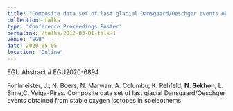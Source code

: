 ```yaml
---
title: "Composite data set of last glacial Dansgaard/Oeschger events obtained from stable oxygen isotopes in speleothems"
collection: talks
type: "Conference Proceedings Poster"
permalink: /talks/2012-03-01-talk-1
venue: "EGU"
date: 2020-05-05
location: "Online"
---
```


EGU Abstract # EGU2020-6894

Fohlmeister, J., N. Boers, N. Marwan, A. Columbu, K. Rehfeld, **N. Sekhon**, L. Sime,C. Veiga-Pires. Composite data set of last glacial Dansgaard/Oeschger events obtained from stable oxygen isotopes in speleothems.
